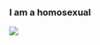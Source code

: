 ### I am a homosexual
<img align="center" src="https://github-readme-stats.vercel.app/api/?username=Pikkel&theme=prussian"/>
